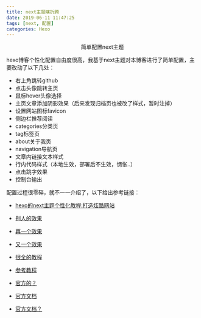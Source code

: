 ```yaml
---
title: next主题瞎折腾
date: 2019-06-11 11:47:25
tags: [next, 配置]
categories: Hexo
---
```

<center>简单配置next主题</center>

<!-- more -->


hexo博客个性化配置自由度很高，我基于next主题对本博客进行了简单配置，主要改动了以下几处：

- 右上角跳转github
- 点击头像跳转主页
- 鼠标hover头像选择
- 主页文章添加阴影效果（后来发现归档页也被改了样式，暂时注掉）
- 设置网站图标favicon
- 侧边栏推荐阅读
- categories分类页
- tag标签页
- about关于我页
- navigation导航页
- 文章内链接文本样式
- 行内代码样式（本地生效，部署后不生效，惆怅..）
- 点击跳字效果
- 控制台输出

配置过程很零碎，就不一一介绍了，以下给出参考链接：

- [hexo的next主题个性化教程:打造炫酷网站](http://shenzekun.cn/hexo%E7%9A%84next%E4%B8%BB%E9%A2%98%E4%B8%AA%E6%80%A7%E5%8C%96%E9%85%8D%E7%BD%AE%E6%95%99%E7%A8%8B.html)

- [别人的效果](https://lewky.cn/)
- [再一个效果](https://asdfv1929.github.io/)
- [又一个效果](https://www.titanjun.top/)
- [很全的教程](https://io-oi.me/tech/hexo-next-optimization.html)
- [参考教程](https://segmentfault.com/a/1190000009544924#articleHeader11)
- [官方的？](https://github.com/iissnan/hexo-theme-next/wiki/%E5%88%9B%E5%BB%BA%E5%88%86%E7%B1%BB%E9%A1%B5%E9%9D%A2)
- [官方文档](https://theme-next.org/docs/)
- [官方文档？](http://theme-next.iissnan.com/getting-started.html#select-scheme)
